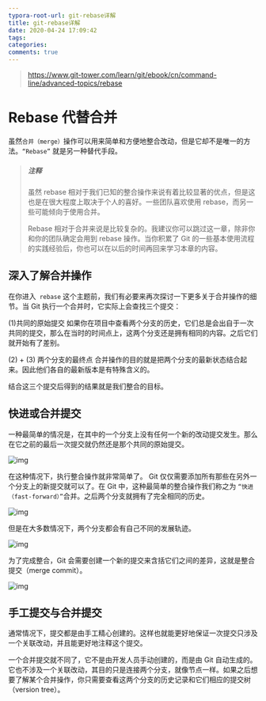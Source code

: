 ```yaml
---
typora-root-url: git-rebase详解
title: git-rebase详解
date: 2020-04-24 17:09:42
tags:
categories:
comments: true
---
```


> https://www.git-tower.com/learn/git/ebook/cn/command-line/advanced-topics/rebase

# Rebase 代替合并

虽然`合并（merge）`操作可以用来简单和方便地整合改动，但是它却不是唯一的方法。`“Rebase”` 就是另一种替代手段。

> ##### 注释
>
> 虽然 rebase 相对于我们已知的整合操作来说有着比较显著的优点，但是这也是在很大程度上取决于个人的喜好。一些团队喜欢使用 rebase，而另一些可能倾向于使用合并。
>
> Rebase 相对于合并来说是比较复杂的。我建议你可以跳过这一章，除非你和你的团队确定会用到 rebase 操作。当你积累了 Git 的一些基本使用流程的实践经验后，你也可以在以后的时间再回来学习本章的内容。

## 深入了解合并操作

在你进入` rebase` 这个主题前，我们有必要来再次探讨一下更多关于合并操作的细节。当 Git 执行一个合并时，它实际上会查找三个提交：

(1)共同的原始提交
如果你在项目中查看两个分支的历史，它们总是会出自于一次共同的提交，那么在当时的时间点上，这两个分支还是拥有相同的内容。之后它们就开始有了差别。

(2) + (3) 两个分支的最终点
合并操作的目的就是把两个分支的最新状态结合起来。因此他们各自的最新版本是有特殊含义的。

结合这三个提交后得到的结果就是我们整合的目标。

## 快进或合并提交

一种最简单的情况是，在其中的一个分支上没有任何一个新的改动提交发生。那么在它之前的最后一次提交就仍然还是那个共同的原始提交。

![img](/images/starting-situation-fast-forward.gif)

在这种情况下，执行整合操作就非常简单了。 Git 仅仅需要添加所有那些在另外一个分支上的新提交就可以了。在 Git 中，这种最简单的整合操作我们称之为 `“快进（fast-forward）”`合并。之后两个分支就拥有了完全相同的历史。

![img](/images/end-situation-fast-forward.gif)

但是在大多数情况下，两个分支都会有自己不同的发展轨迹。

![img](/images/starting-situation-merge-commit.gif)

为了完成整合，Git 会需要创建一个新的提交来含括它们之间的差异，这就是整合提交（merge commit）。

![img](/images/end-situation-merge-commit.gif)

## 手工提交与合并提交

通常情况下，提交都是由手工精心创建的。这样也就能更好地保证一次提交只涉及一个关联改动，并且能更好地注释这个提交。

一个合并提交就不同了，它不是由开发人员手动创建的，而是由 Git 自动生成的。它也不涉及一个关联改动，其目的只是连接两个分支，就像节点一样。如果之后想要了解某个合并操作，你只需要查看这两个分支的历史记录和它们相应的提交树（version tree）。
